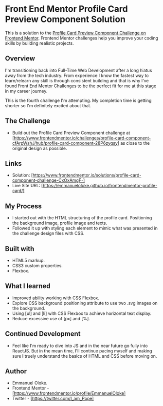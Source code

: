 # Front End Mentor Profile Card Preview Component Solution

This is a solution to the [Profile Card Preview Component Challenge on Frontend Mentor](https://www.frontendmentor.io/challenges/profile-card-component-cfArpWshJ/hub/profile-card-component-28P6zyqsy). Frontend Mentor challenges help you improve your coding skills by building realistic projects.

## Overview

I'm transitioning back into Full-Time Web Development after a long hiatus away from the tech industry. From experience I know the fastest way to learn/relearn any skill is through consistent building and that is why I've found Front End Mentor Challenges to be the perfect fit for me at this stage in my career journey.

This is the fourth challenge I'm attempting. My completion time is getting shorter so I'm definitely excited about that.

## The Challenge

- Build out the Profile Card Preview Component challenge at [https://www.frontendmentor.io/challenges/profile-card-component-cfArpWshJ/hub/profile-card-component-28P6zyqsy] as close to the original design as possible.

## Links

- Solution: [https://www.frontendmentor.io/solutions/profile-card-component-challenge-CxOxAmgF-]
- Live Site URL: [https://emmanueloloke.github.io/frontendmentor-profile-card/]

## My Process

- I started out with the HTML structuring of the profile card. Positioning the background image, profile image and texts.
- Followed it up with styling each element to mimic what was presented in the challenge design files with CSS.

## Built with

- HTML5 markup.
- CSS3 custom properties.
- Flexbox.

## What I learned

- Improved ability working with CSS Flexbox.
- Explore CSS background positioning attribute to use two .svg images on the background.
- Using [ul] and [li] with CSS Flexbox to achieve horizontal text display.
- Reduce excessive use of [px] and [%].

## Continued Development

- Feel like I'm ready to dive into JS and in the near future go fully into ReactJS. But in the mean time, I'll continue pacing myself and making sure I truely understand the basics of HTML and CSS before moving on.

## Author

- Emmanuel Oloke.
- Frontend Mentor - [https://www.frontendmentor.io/profile/EmmanuelOloke]
- Twitter - [https://twitter.com/I_am_Pope]

